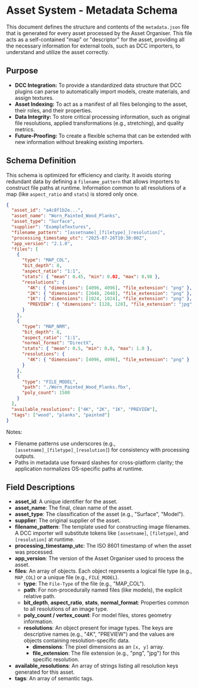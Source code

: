# Asset System - Metadata Schema

This document defines the structure and contents of the `metadata.json` file that is generated for every asset processed by the Asset Organiser. This file acts as a self-contained "map" or "descriptor" for the asset, providing all the necessary information for external tools, such as DCC importers, to understand and utilize the asset correctly.

## Purpose

-   **DCC Integration:** To provide a standardized data structure that DCC plugins can parse to automatically import models, create materials, and assign textures.
-   **Asset Indexing:** To act as a manifest of all files belonging to the asset, their roles, and their properties.
-   **Data Integrity:** To store critical processing information, such as original file resolutions, applied transformations (e.g., stretching), and quality metrics.
-   **Future-Proofing:** To create a flexible schema that can be extended with new information without breaking existing importers.

## Schema Definition

This schema is optimized for efficiency and clarity. It avoids storing redundant data by defining a `filename_pattern` that allows importers to construct file paths at runtime. Information common to all resolutions of a map (like `aspect_ratio` and `stats`) is stored only once.

```json
{
  "asset_id": "a4c8f1b2e...",
  "asset_name": "Worn_Painted_Wood_Planks",
  "asset_type": "Surface",
  "supplier": "ExampleTextures",
  "filename_pattern": "[assetname]_[filetype]_[resolution]",
  "processing_timestamp_utc": "2025-07-26T10:30:00Z",
  "app_version": "2.1.0",
  "files": [
    {
      "type": "MAP_COL",
      "bit_depth": 8,
      "aspect_ratio": "1:1",
      "stats": { "mean": 0.45, "min": 0.02, "max": 0.98 },
      "resolutions": {
        "4K": { "dimensions": [4096, 4096], "file_extension": "png" },
        "2K": { "dimensions": [2048, 2048], "file_extension": "png" },
        "1K": { "dimensions": [1024, 1024], "file_extension": "png" },
        "PREVIEW": { "dimensions": [128, 128], "file_extension": "jpg" }
      }
    },
    {
      "type": "MAP_NRM",
      "bit_depth": 8,
      "aspect_ratio": "1:1",
      "normal_format": "DirectX",
      "stats": { "mean": 0.5, "min": 0.0, "max": 1.0 },
      "resolutions": {
        "4K": { "dimensions": [4096, 4096], "file_extension": "png" }
      }
    },
    {
      "type": "FILE_MODEL",
      "path": "./Worn_Painted_Wood_Planks.fbx",
      "poly_count": 1500
    }
  ],
  "available_resolutions": ["4K", "2K", "1K", "PREVIEW"],
  "tags": ["wood", "planks", "painted"]
}
```

Notes:
- Filename patterns use underscores (e.g., `[assetname]_[filetype]_[resolution]`) for consistency with processing outputs.
- Paths in metadata use forward slashes for cross-platform clarity; the application normalizes OS-specific paths at runtime.

## Field Descriptions

-   **asset_id**: A unique identifier for the asset.
-   **asset_name**: The final, clean name of the asset.
-   **asset_type**: The classification of the asset (e.g., "Surface", "Model").
-   **supplier**: The original supplier of the asset.
-   **filename_pattern**: The template used for constructing image filenames. A DCC importer will substitute tokens like `[assetname]`, `[filetype]`, and `[resolution]` at runtime.
-   **processing_timestamp_utc**: The ISO 8601 timestamp of when the asset was processed.
-   **app_version**: The version of the Asset Organiser used to process the asset.
-   **files**: An array of objects. Each object represents a logical file type (e.g., `MAP_COL`) or a unique file (e.g., `FILE_MODEL`).
    -   **type**: The `File-Type` of the file (e.g., "MAP_COL").
    -   **path**: For non-procedurally named files (like models), the explicit relative path.
    -   **bit_depth**, **aspect_ratio**, **stats**, **normal_format**: Properties common to all resolutions of an image type.
    -   **poly_count / vertex_count**: For model files, stores geometry information.
    -   **resolutions**: An object present for image types. The keys are descriptive names (e.g., "4K", "PREVIEW") and the values are objects containing resolution-specific data.
        -   **dimensions**: The pixel dimensions as an `[x, y]` array.
        -   **file_extension**: The file extension (e.g., "png", "jpg") for this specific resolution.
-   **available_resolutions**: An array of strings listing all resolution keys generated for this asset.
-   **tags**: An array of semantic tags.
